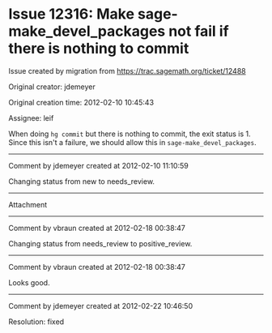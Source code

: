 # Issue 12316: Make sage-make_devel_packages not fail if there is nothing to commit

Issue created by migration from https://trac.sagemath.org/ticket/12488

Original creator: jdemeyer

Original creation time: 2012-02-10 10:45:43

Assignee: leif

When doing `hg commit` but there is nothing to commit, the exit status is 1.  Since this isn't a failure, we should allow this in `sage-make_devel_packages`.


---

Comment by jdemeyer created at 2012-02-10 11:10:59

Changing status from new to needs_review.


---

Attachment


---

Comment by vbraun created at 2012-02-18 00:38:47

Changing status from needs_review to positive_review.


---

Comment by vbraun created at 2012-02-18 00:38:47

Looks good.


---

Comment by jdemeyer created at 2012-02-22 10:46:50

Resolution: fixed
